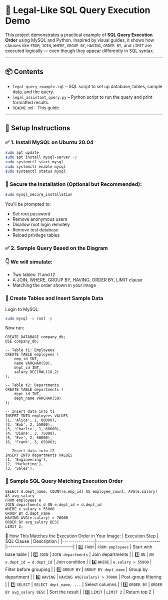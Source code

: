 # 🧠 Legal-Like SQL Query Execution Demo

This project demonstrates a practical example of **SQL Query Execution Order** using MySQL and Python. Inspired by visual guides, it shows how clauses like `FROM`, `JOIN`, `WHERE`, `GROUP BY`, `HAVING`, `ORDER BY`, and `LIMIT` are executed logically — even though they appear differently in SQL syntax.

---

## 📦 Contents

- `legal_query_example.sql` – SQL script to set up database, tables, sample data, and the query.
- `legal_assistant_query.py` – Python script to run the query and print formatted results.
- `README.md` – This guide.

---

## 🚀 Setup Instructions

### ✅ 1. Install MySQL on Ubuntu 20.04

```bash bash
sudo apt update
sudo apt install mysql-server -y
sudo systemctl start mysql
sudo systemctl enable mysql
sudo systemctl status mysql
```

### 🔐 Secure the Installation (Optional but Recommended):

```bash
sudo mysql_secure_installation
```

You'll be prompted to:

 - Set root password
 - Remove anonymous users
 - Disallow root login remotely
 - Remove test database
 - Reload privilege tables

### ✅ 2. Sample Query Based on the Diagram

### 👇 We will simulate:
   
   - Two tables: t1 and t2
   - A JOIN, WHERE, GROUP BY, HAVING, ORDER BY, LIMIT clause
   - Matching the order shown in your image

### 🧱 Create Tables and Insert Sample Data
  Login to MySQL:

```bash
sudo mysql -u root -p
```
Now run:
```mysql
CREATE DATABASE company_db;
USE company_db;

-- Table t1: Employees
CREATE TABLE employees (
    emp_id INT,
    name VARCHAR(50),
    dept_id INT,
    salary DECIMAL(10,2)
);

-- Table t2: Departments
CREATE TABLE departments (
    dept_id INT,
    dept_name VARCHAR(50)
);

-- Insert data into t1
INSERT INTO employees VALUES
(1, 'Alice', 1, 80000),
(2, 'Bob', 2, 55000),
(3, 'Charlie', 1, 60000),
(4, 'Diana', 3, 75000),
(5, 'Eve', 2, 50000),
(6, 'Frank', 3, 85000);

-- Insert data into t2
INSERT INTO departments VALUES
(1, 'Engineering'),
(2, 'Marketing'),
(3, 'Sales');

```

###  🧪 Sample SQL Query Matching Execution Order

```mysql
SELECT d.dept_name, COUNT(e.emp_id) AS employee_count, AVG(e.salary) AS avg_salary
FROM employees e
JOIN departments d ON e.dept_id = d.dept_id
WHERE e.salary > 55000
GROUP BY d.dept_name
HAVING AVG(e.salary) > 70000
ORDER BY avg_salary DESC
LIMIT 2;

```
🧠 How This Matches the Execution Order in Your Image:
| Execution Step | SQL Clause                     | Description                     |
|----------------|--------------------------------|---------------------------------|
| 1️⃣ `FROM`      | `FROM employees`               | Start with base table           |
| 2️⃣ `JOIN`      | `JOIN departments`             | Join departments                |
| 3️⃣ `ON`        | `ON e.dept_id = d.dept_id`     | Join condition                  |
| 4️⃣ `WHERE`     | `e.salary > 55000`             | Filter before grouping          |
| 5️⃣ `GROUP BY`  | `GROUP BY dept_name`           | Group by department             |
| 6️⃣ `HAVING`    | `HAVING AVG(salary) > 70000`   | Post-group filtering            |
| 7️⃣ `SELECT`    | `SELECT dept_name, ...`        | Select columns                  |
| 8️⃣ `ORDER BY`  | `ORDER BY avg_salary DESC`     | Sort the result                 |
| 9️⃣ `LIMIT`     | `LIMIT 2`                      | Return top 2                    |
